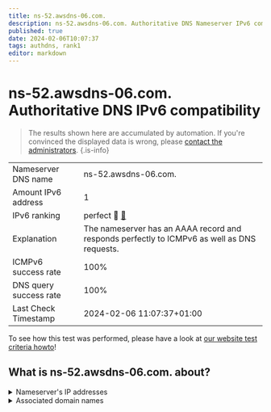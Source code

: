 ```yaml
---
title: ns-52.awsdns-06.com.
description: ns-52.awsdns-06.com. Authoritative DNS Nameserver IPv6 compatibility
published: true
date: 2024-02-06T10:07:37
tags: authdns, rank1
editor: markdown
---
```


# ns-52.awsdns-06.com. Authoritative DNS IPv6 compatibility

> The results shown here are accumulated by automation. If you're convinced the displayed data is wrong, please [contact the administrators](/howto/chat). 
{.is-info}




|   |   |
| - | - |
| Nameserver DNS name | ns-52.awsdns-06.com.
| Amount IPv6 address | 1
| IPv6 ranking | perfect :1st_place_medal: [🔗](/howto/ranking) |
| Explanation | The nameserver has an AAAA record and responds perfectly to ICMPv6 as well as DNS requests. |
| ICMPv6 success rate | 100%|
| DNS query success rate | 100% |
| Last Check Timestamp | 2024-02-06 11:07:37+01:00 |

To see how this test was performed, please have a look at [our website test criteria howto](/howto/testcriteria/authdns)!


## What is ns-52.awsdns-06.com. about?




<details>
<summary>Nameserver's IP addresses</summary>

2600:9000:5300:3400::1

</details>



<details>
<summary>Associated domain names</summary>

ravendb.net

</details>
